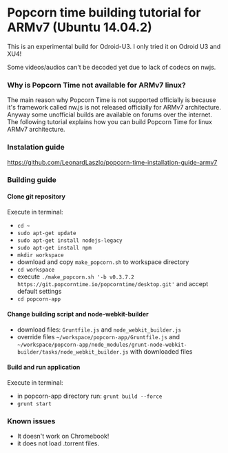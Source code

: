 # Popcorn time building tutorial for ARMv7 (Ubuntu 14.04.2)

This is an experimental build for Odroid-U3. I only tried it on Odroid U3 and XU4!

Some videos/audios can't be decoded yet due to lack of codecs on nwjs.

### Why is Popcorn Time not available for ARMv7 linux?
The main reason why Popcorn Time is not supported officially is because it's framework called nw.js is not released officially for ARMv7 architecture. Anyway some unofficial builds are available on forums over the internet. The following tutorial explains how you can build Popcorn Time for linux ARMv7 architecture.

### Instalation guide
https://github.com/LeonardLaszlo/popcorn-time-installation-guide-armv7

### Building guide

#### Clone git repository
Execute in terminal:
  - `cd ~`
  - `sudo apt-get update`
  - `sudo apt-get install nodejs-legacy`
  - `sudo apt-get install npm`
  - `mkdir workspace`
  - download and copy `make_popcorn.sh` to workspace directory
  - `cd workspace`
  - execute `./make_popcorn.sh '-b v0.3.7.2 https://git.popcorntime.io/popcorntime/desktop.git'` and accept default settings
  - `cd popcorn-app`

#### Change building script and node-webkit-builder
  - download files: `Gruntfile.js` and `node_webkit_builder.js`
  - override files `~/workspace/popcorn-app/Gruntfile.js` and `~/workspace/popcorn-app/node_modules/grunt-node-webkit-builder/tasks/node_webkit_builder.js` with downloaded files

#### Build and run application
Execute in terminal:
  - in popcorn-app directory run: `grunt build --force`
  - `grunt start`

### Known issues
- It doesn't work on Chromebook!
- it does not load .torrent files.
